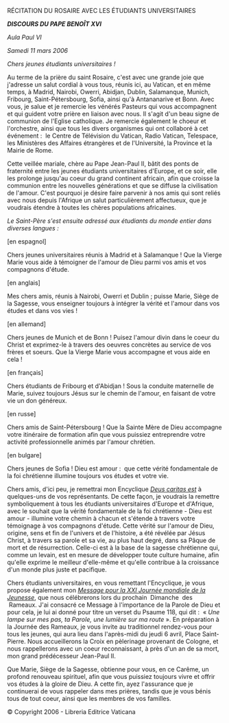 RÉCITATION DU ROSAIRE AVEC LES ÉTUDIANTS UNIVERSITAIRES

***DISCOURS DU PAPE BENOÎT XVI***

*Aula Paul VI*

*Samedi 11 mars 2006*

*Chers jeunes étudiants universitaires !*

Au terme de la prière du saint Rosaire, c'est avec une grande joie que j'adresse un salut cordial à vous tous, réunis ici, au Vatican, et en même temps, à Madrid, Nairobi, Owerri, Abidjan, Dublin, Salamanque, Munich, Fribourg, Saint-Pétersbourg, Sofia, ainsi qu'à Antananarive et Bonn. Avec vous, je salue et je remercie les vénérés Pasteurs qui vous accompagnent et qui guident votre prière en liaison avec nous. Il s'agit d'un beau signe de communion de l'Eglise catholique. Je remercie également le choeur et l'orchestre, ainsi que tous les divers organismes qui ont collaboré à cet événement :  le Centre de Télévision du Vatican, Radio Vatican, Telespace, les Ministères des Affaires étrangères et de l'Université, la Province et la Mairie de Rome.

Cette veillée mariale, chère au Pape Jean-Paul II, bâtit des ponts de fraternité entre les jeunes étudiants universitaires d'Europe, et ce soir, elle les prolonge jusqu'au coeur du grand continent africain, afin que croisse la communion entre les nouvelles générations et que se diffuse la civilisation de l'amour. C'est pourquoi je désire faire parvenir à nos amis qui sont reliés avec nous depuis l'Afrique un salut particulièrement affectueux, que je voudrais étendre à toutes les chères populations africaines.

*Le Saint-Père s'est ensuite adressé aux étudiants du monde entier dans diverses langues :*

[en espagnol]

Chers jeunes universitaires réunis à Madrid et à Salamanque ! Que la Vierge Marie vous aide à témoigner de l'amour de Dieu parmi vos amis et vos compagnons d'étude.

[en anglais]

Mes chers amis, réunis à Nairobi, Owerri et Dublin ; puisse Marie, Siège de la Sagesse, vous enseigner toujours à intégrer la vérité et l'amour dans vos études et dans vos vies !

[en allemand]

Chers jeunes de Munich et de Bonn ! Puisez l'amour divin dans le coeur du Christ et exprimez-le à travers des oeuvres concrètes au service de vos frères et soeurs. Que la Vierge Marie vous accompagne et vous aide en cela !

[en français]

Chers étudiants de Fribourg et d'Abidjan ! Sous la conduite maternelle de Marie, suivez toujours Jésus sur le chemin de l'amour, en faisant de votre vie un don généreux.

[en russe]

Chers amis de Saint-Pétersbourg ! Que la Sainte Mère de Dieu accompagne votre itinéraire de formation afin que vous puissiez entreprendre votre activité professionnelle animés par l'amour chrétien.

[en bulgare]

Chers jeunes de Sofia ! Dieu est amour :  que cette vérité fondamentale de la foi chrétienne illumine toujours vos études et votre vie.

Chers amis, d'ici peu, je remettrai mon Encyclique [*Deus caritas est*](/content/benedict-xvi/fr/encyclicals/documents/hf_ben-xvi_enc_20051225_deus-caritas-est.html) à quelques-uns de vos représentants. De cette façon, je voudrais la remettre symboliquement à tous les étudiants universitaires d'Europe et d'Afrique, avec le souhait que la vérité fondamentale de la foi chrétienne - Dieu est amour - illumine votre chemin à chacun et s'étende à travers votre témoignage à vos compagnons d'étude. Cette vérité sur l'amour de Dieu, origine, sens et fin de l'univers et de l'histoire, a été révélée par Jésus Christ, à travers sa parole et sa vie, au plus haut degré, dans sa Pâque de mort et de résurrection. Celle-ci est à la base de la sagesse chrétienne qui, comme un levain, est en mesure de développer toute culture humaine, afin qu'elle exprime le meilleur d'elle-même et qu'elle contribue à la croissance d'un monde plus juste et pacifique.

Chers étudiants universitaires, en vous remettant l'Encyclique, je vous propose également mon *[Message pour la XXI Journée mondiale de la Jeunesse](/content/benedict-xvi/fr/messages/youth/documents/hf_ben-xvi_mes_20060222_youth.html)*, que nous célébrerons lors du prochain  Dimanche  des  Rameaux. J'ai consacré ce Message à l'importance de la Parole de Dieu et pour cela, je lui ai donné pour titre un verset du Psaume 118, qui dit :  « *Une lampe sur mes pas, ta Parole, une lumière sur ma route* ». En préparation à la Journée des Rameaux, je vous invite au traditionnel rendez-vous pour tous les jeunes, qui aura lieu dans l'après-midi du jeudi 6 avril, Place Saint-Pierre. Nous accueillerons la Croix en pèlerinage provenant de Cologne, et nous rappellerons avec un coeur reconnaissant, à près d'un an de sa mort, mon grand prédécesseur Jean-Paul II.

Que Marie, Siège de la Sagesse, obtienne pour vous, en ce Carême, un profond renouveau spirituel, afin que vous puissiez toujours vivre et offrir vos études à la gloire de Dieu. A cette fin, ayez l'assurance que je continuerai de vous rappeler dans mes prières, tandis que je vous bénis tous de tout coeur, ainsi que les membres de vos familles.

© Copyright 2006 - Libreria Editrice Vaticana